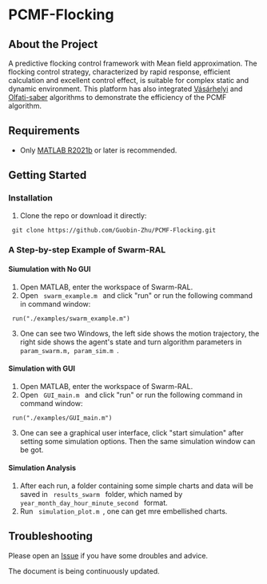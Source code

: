 # PCMF-Flocking
## About the Project

A predictive flocking control framework with Mean field approximation. The flocking control strategy, characterized by rapid response, efficient calculation and excellent control effect, is suitable for complex static and dynamic environment. This platform has also integrated [Vásárhelyi](https://www.science.org/doi/10.1126/scirobotics.aat3536)   and [Olfati-saber](https://ieeexplore.ieee.org/abstract/document/1605401) algorithms to demonstrate the efficiency of the PCMF algorithm.

## Requirements
* Only [MATLAB R2021b](https://www.mathworks.com/support/install-matlab.html?q=&page=1) or later is recommended.

## Getting Started
### Installation

1. Clone the repo or download it directly:
<pre><code> git clone https://github.com/Guobin-Zhu/PCMF-Flocking.git </code></pre>

### A Step-by-step Example of Swarm-RAL
#### Siumulation with No GUI
1. Open MATLAB, enter the workspace of Swarm-RAL.
2. Open <code> swarm_example.m </code> and click "run" or run the following command in command window:
<pre><code> run("./examples/swarm_example.m")</code></pre>
3. One can see two Windows, the left side shows the motion trajectory, the right side shows the agent's state and turn algorithm parameters in <code> param_swarm.m, param_sim.m </code>.

#### Simulation with GUI
1. Open MATLAB, enter the workspace of Swarm-RAL.
2. Open <code> GUI_main.m </code> and click "run" or run the following command in command window:
<pre><code> run("./examples/GUI_main.m")</code></pre>
3. One can see a graphical user interface, click "start simulation" after setting some simulation options. Then the same simulation window can be got.

#### Simulation Analysis
1. After each run, a folder containing some simple charts and data will be saved in <code> results_swarm </code> folder, which named by <code> year_month_day_hour_minute_second </code> format.
2. Run <code> simulation_plot.m </code>, one can get mre embellished charts.

## Troubleshooting
Please open an [Issue](https://github.com/Guobin-Zhu/PCMF-Flocking/issues) if you have some droubles and advice.

The document is being continuously updated.

